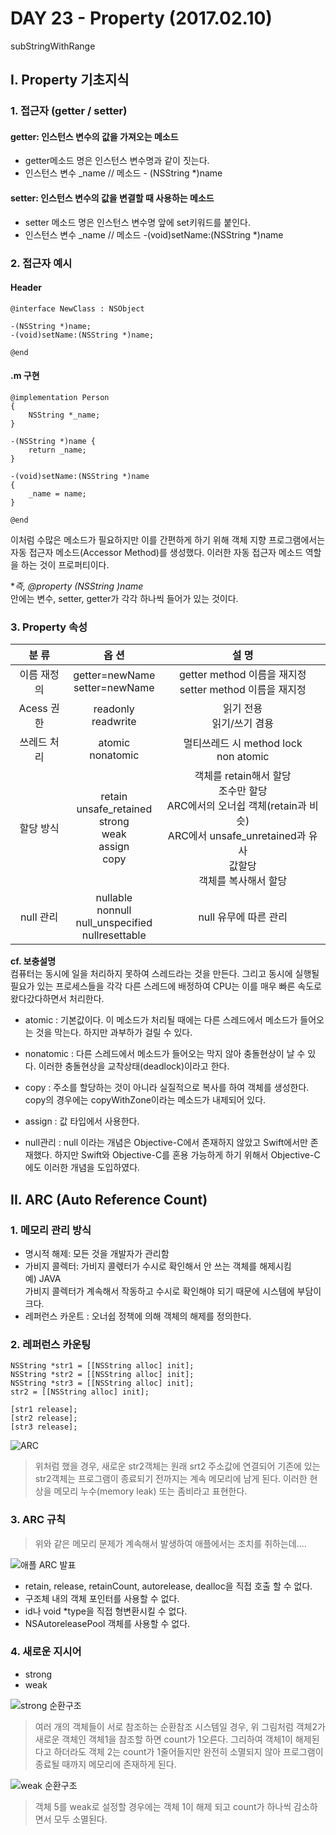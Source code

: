 # DAY 23 - Property (2017.02.10)

subStringWithRange

## I. Property 기초지식

### 1. 접근자 (getter / setter)
#### getter: 인스턴스 변수의 값을 가져오는 메소드  

- getter메소드 명은 인스턴스 변수명과 같이 짓는다.  
- 인스턴스 변수 _name // 메소드 - (NSString *)name

#### setter: 인스턴스 변수의 값을 변결할 때 사용하는 메소드   

- setter 메소드 명은 인스턴스 변수명 앞에 set키워드를 붙인다. 
- 인스턴스 변수 _name // 메소드 -(void)setName:(NSString *)name

### 2. 접근자 예시  
#### Header
```objc
@interface NewClass : NSObject

-(NSString *)name;
-(void)setName:(NSString *)name;

@end
```

#### .m 구현
```objc
@implementation Person
{
	NSString *_name; 
}

-(NSString *)name {
	return _name;
}

-(void)setName:(NSString *)name
{
	_name = name;
}

@end
``` 

이처럼 수많은 메소드가 필요하지만 이를 간편하게 하기 위해 객체 지향 프로그램에서는 자동 접근자 메소드(Accessor Method)를 생성했다. 이러한 자동 접근자 메소드 역할을 하는 것이 프로퍼티이다.  

**즉, @property (NSString *)name**   
안에는 변수, setter, getter가 각각 하나씩 들어가 있는 것이다.  

### 3. Property 속성 

분 류 | 옵 션 | 설 명|
|:--:|:--:|:--:|
이름 재정의 | getter=newName<br>setter=newName | getter method 이름을 재지정<br>setter method 이름을 재지정
Acess 권한 | readonly<br>readwrite | 읽기 전용<br>읽기/쓰기 겸용 
쓰레드 처리 | atomic<br>nonatomic | 멀티쓰레드 시 method lock<br>non atomic
할당 방식 | retain<br>unsafe_retained<br>strong<br>weak<br>assign<br>copy | 객체를 retain해서 할당<br>조수만 할당<br>ARC에서의 오너쉽 객체(retain과 비슷)<br>ARC에서 unsafe_unretained과 유사<br>값할당<br>객체를 복사해서 할당  
null 관리 | nullable<br>nonnull<br>null_unspecified<br>nullresettable | null 유무에 따른 관리  

**cf. 보충설명**  
컴퓨터는 동시에 일을 처리하지 못하여 스레드라는 것을 만든다. 그리고 동시에 실행될 필요가 있는 프로세스들을 각각 다른 스레드에 배정하여 CPU는 이를 매우 빠른 속도로 왔다갔다하면서 처리한다.  

- atomic : 기본값이다. 이 메소드가 처리될 때에는 다른 스레드에서 메소드가 들어오는 것을 막는다. 하지만 과부하가 걸릴 수 있다.  
- nonatomic : 다른 스레드에서 메소드가 들어오는 막지 않아 충돌현상이 날 수 있다. 이러한 충돌현상을 교착상태(deadlock)이라고 한다.    

- copy : 주소를 할당하는 것이 아니라 실질적으로 복사를 하여 객체를 생성한다. copy의 경우에는 copyWithZone이라는 메소드가 내제되어 있다.  
- assign : 값 타입에서 사용한다.  

- null관리 : null 이라는 개념은 Objective-C에서 존재하지 않았고 Swift에서만 존재했다. 하지만 Swift와 Objective-C를 혼용 가능하게 하기 위해서 Objective-C에도 이러한 개념을 도입하였다.    

## II. ARC (Auto Reference Count)

### 1. 메모리 관리 방식 
- 명시적 해제: 모든 것을 개발자가 관리함  
- 가비지 콜렉터: 가비지 콜렋터가 수시로 확인해서 안 쓰는 객체를 해제시킴  
예) JAVA  
가비지 콜렉터가 계속해서 작동하고 수시로 확인해야 되기 때문에 시스템에 부담이 크다.  
- 레퍼런스 카운트  : 오너쉽 정책에 의해 객체의 해제를 정의한다.  

### 2. 레퍼런스 카운팅 
```objc
NSString *str1 = [[NSString alloc] init];
NSString *str2 = [[NSString alloc] init];
NSString *str3 = [[NSString alloc] init];
str2 = [[NSString alloc] init];

[str1 release];
[str2 release];
[str3 release];
```

![ARC](https://github.com/projectlife724/i.wonsuk.choi/blob/master/Notes/Images/DAY%2022/ARC.png?raw=true)

> 위처럼 했을 경우, 새로운 str2객체는 원래 srt2 주소값에 연결되어 기존에 있는 str2객체는 프로그램이 종료되기 전까지는 계속 메모리에 남게 된다. 이러한 현상을 메모리 누수(memory leak) 또는 좀비라고 표현한다.  


### 3. ARC 규칙
> 위와 같은 메모리 문제가 계속해서 발생하여 애플에서는 조치를 취하는데....

![애플 ARC 발표](https://github.com/projectlife724/i.wonsuk.choi/blob/master/Notes/Images/DAY%2022/WWDC%202011%20ARC.png?raw=true)

- retain, release, retainCount, autorelease, dealloc을 직접 호출 할 수 없다.
- 구조체 내의 객체 포인터를 사용할 수 없다.  
- id나 void *type을 직접 형변환시킬 수 없다.
- NSAutoreleasePool 객체를 사용할 수 없다.

### 4. 새로운 지시어  
- strong
- weak 

![strong 순환구조](https://github.com/projectlife724/i.wonsuk.choi/blob/master/Notes/Images/DAY%2022/순환%20참조.png?raw=true)

> 여러 개의 객체들이 서로 참조하는 순환참조 시스템일 경우, 위 그림처럼 객체2가 새로운 객체인 객체1을 참조할 하면 count가 1오른다. 그리하여 객체1이 해제된다고 하더라도 객체 2는 count가 1줄어들지만 완전히 소멸되지 않아 프로그램이 종료될 때까지 메모리에 존재하게 된다.   

![weak 순환구조](https://github.com/projectlife724/i.wonsuk.choi/blob/master/Notes/Images/DAY%2022/순환%20참조%20weak.png?raw=true)  

> 객체 5를 weak로 설정할 경우에는 객체 1이 해제 되고 count가 하나씩 감소하면서 모두 소멸된다.  



 
 

